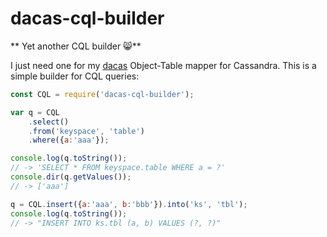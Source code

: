# dacas-cql-builder
** Yet another CQL builder :smile_cat:**

I just need one for my [dacas](https://github.com/tutukin/dacas) Object-Table mapper for Cassandra. This is a simple builder for CQL queries:

```javascript
const CQL = require('dacas-cql-builder');

var q = CQL
    .select()
    .from('keyspace', 'table')
    .where({a:'aaa'});

console.log(q.toString());
// -> 'SELECT * FROM keyspace.table WHERE a = ?'
console.dir(q.getValues());
// -> ['aaa']

q = CQL.insert({a:'aaa', b:'bbb'}).into('ks', 'tbl');
console.log(q.toString());
// -> "INSERT INTO ks.tbl (a, b) VALUES (?, ?)"
```
